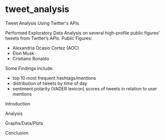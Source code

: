 # tweet_analysis
Tweet Analysis Using Twitter's APIs

Performed Exploratory Data Analysis on several high-profile public figures’ tweets from Twitter’s APIs.
Public Figures:
- Alexandria Ocasio Cortez (AOC)
- Elon Musk
- Cristiano Ronaldo 


Some Findings include: 
- top 10 most frequent hashtags/mentions
- distribution of tweets by time of day
- sentiment polarity (VADER lexicon) scores of tweets in relation to user mentions 

Introduction

Analysis

Graphs/Data/Plots

Conclusion
